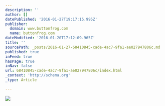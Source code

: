 ```yaml
---
description: ''
author: []
datePublished: '2016-01-27T19:17:15.995Z'
publisher:
  domain: www.buttonfrog.com
  name: buttonfrog.com
dateModified: '2016-01-20T17:12:09.965Z'
title: ''
sourcePath: _posts/2016-01-27-68410845-cade-4ac7-9fa1-ae027947806c.md
published: true
inFeed: true
hasPage: true
inNav: false
url: 68410845-cade-4ac7-9fa1-ae027947806c/index.html
_context: 'http://schema.org'
_type: Article

---
```

![](https://artisan-production.s3.amazonaws.com/artwork_revisions/266386/original/632348.png?AWSAccessKeyId=AKIAIRHCXA5ES7K6S5VA&Expires=1453310044&Signature=8RZnXEgOWKuBAa9eK3RnNeLzpWQ%3D)